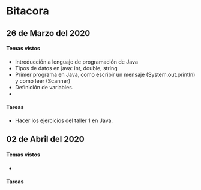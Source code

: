 #  Bitacora 


## 26 de Marzo del 2020

#### Temas vistos

 - Introducción a lenguaje de programación de Java
 - Tipos de datos en java: int, double, string
 - Primer programa en Java, como escribir un mensaje (System.out.println) y como leer (Scanner)
 - Definición de variables.
 - 
#### Tareas
- Hacer los ejercicios del taller 1 en Java. 

## 02 de Abril del 2020

#### Temas vistos

 -
  
#### Tareas



     

